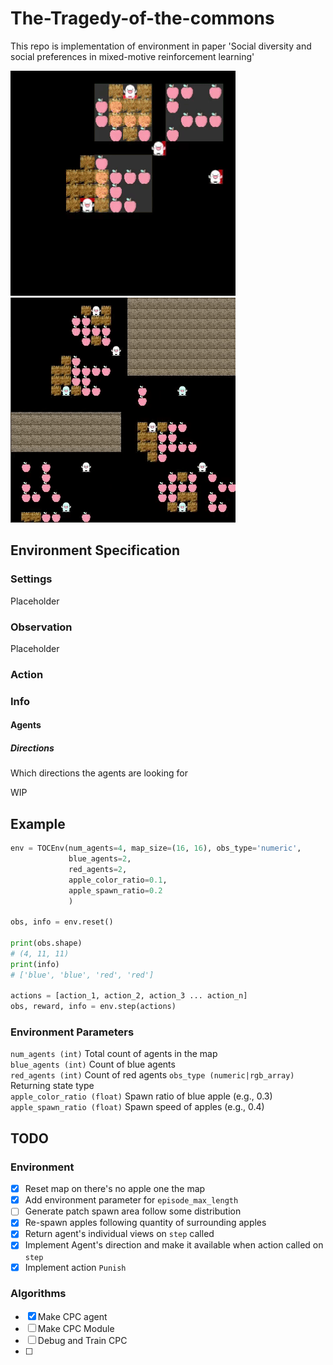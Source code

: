 # The-Tragedy-of-the-commons
This repo is implementation of environment in paper 'Social diversity and social preferences in mixed-motive reinforcement learning'

![snapshot](./screenshot/snapshot.gif)
![snapshot](./screenshot/individual.gif)

## Environment Specification
### Settings
Placeholder

### Observation
Placeholder

### Action


### Info
#### Agents
##### Directions
Which directions the agents are looking for  

WIP

## Example
```python
env = TOCEnv(num_agents=4, map_size=(16, 16), obs_type='numeric',
             blue_agents=2,
             red_agents=2,
             apple_color_ratio=0.1,
             apple_spawn_ratio=0.2
             )

obs, info = env.reset()

print(obs.shape)
# (4, 11, 11)
print(info)
# ['blue', 'blue', 'red', 'red']

actions = [action_1, action_2, action_3 ... action_n]
obs, reward, info = env.step(actions)
```
### Environment Parameters
`num_agents (int)` Total count of agents in the map  
`blue_agents (int)` Count of blue agents  
`red_agents (int)` Count of red agents
`obs_type (numeric|rgb_array)` Returning state type  
`apple_color_ratio (float)` Spawn ratio of blue apple (e.g., 0.3)  
`apple_spawn_ratio (float)` Spawn speed of apples (e.g., 0.4)

## TODO
### Environment
- [X] Reset map on there's no apple one the map
- [X] Add environment parameter for `episode_max_length`
- [ ] Generate patch spawn area follow some distribution
- [X] Re-spawn apples following quantity of surrounding apples
- [X] Return agent's individual views on `step` called
- [X] Implement Agent's direction and make it available when action called on `step`
- [X] Implement action `Punish`

### Algorithms
- [X] Make CPC agent
- [ ] Make CPC Module
- [ ] Debug and Train CPC
- [ ] 
